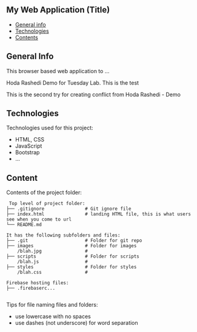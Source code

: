 ## My Web Application (Title)

* [General info](#general-info)
* [Technologies](#technologies)
* [Contents](#content)

## General Info
This browser based web application to ...

Hoda Rashedi Demo for Tuesday Lab. This is the test

This is the second try for creating conflict from Hoda Rashedi - Demo

	
## Technologies
Technologies used for this project:
* HTML, CSS
* JavaScript
* Bootstrap 
* ...
	
## Content
Contents of the project folder:

```
 Top level of project folder: 
├── .gitignore               # Git ignore file
├── index.html               # landing HTML file, this is what users see when you come to url
└── README.md

It has the following subfolders and files:
├── .git                     # Folder for git repo
├── images                   # Folder for images
    /blah.jpg                # 
├── scripts                  # Folder for scripts
    /blah.js                 # 
├── styles                   # Folder for styles
    /blah.css                # 

Firebase hosting files: 
├── .firebaserc...


```

Tips for file naming files and folders:
* use lowercase with no spaces
* use dashes (not underscore) for word separation

